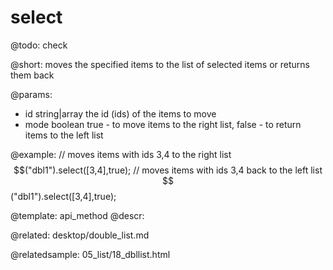 select
=============


@todo:
	check 

@short:
	moves the specified items to the list of selected items or returns them back 

@params:

- id			string|array		the id (ids) of the items to move 
- mode			boolean				true - to move items to the right list, false - to return items to the left list


@example:
// moves items with ids 3,4 to the right list
$$("dbl1").select([3,4],true);
// moves items with ids 3,4 back to the left list
$$("dbl1").select([3,4],true);

@template:	api_method
@descr:


@related:
desktop/double_list.md

@relatedsample:
05_list/18_dbllist.html